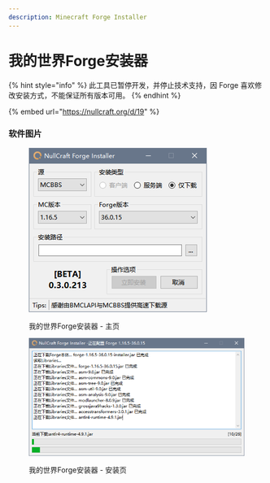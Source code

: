 ```yaml
---
description: Minecraft Forge Installer
---
```


# 我的世界Forge安装器

{% hint style="info" %}
此工具已暂停开发，并停止技术支持，因 Forge 喜欢修改安装方式，不能保证所有版本可用。
{% endhint %}

{% embed url="https://nullcraft.org/d/19" %}

### 软件图片

<figure><img src="../../.gitbook/assets/forge-installer_1.png" alt=""><figcaption><p>我的世界Forge安装器 - 主页</p></figcaption></figure>

<figure><img src="../../.gitbook/assets/forge-installer_2.png" alt=""><figcaption><p>我的世界Forge安装器 - 安装页</p></figcaption></figure>
